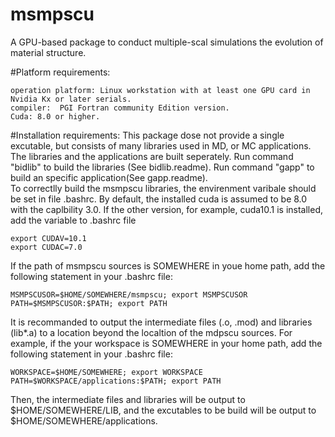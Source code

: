 # msmpscu
 A GPU-based package to conduct multiple-scal simulations the evolution of material structure.
 
  #Platform requirements:
 
    operation platform: Linux workstation with at least one GPU card in Nvidia Kx or later serials.  
    compiler:  PGI Fortran community Edition version.
    Cuda: 8.0 or higher.
 
  #Installation requirements:
 This package dose not provide a single excutable, but consists of many libraries used in MD, or MC applications. The libraries and the applications are built seperately. 
 Run command "bidlib" to build the libraries (See bidlib.readme). Run command "gapp" to build an specific application(See gapp.readme).  
 To correctlly build the msmpscu libraries, the envirenment varibale should be set in file .bashrc. By default, the installed cuda is assumed to be 8.0 with the caplbility 3.0. 
 If the other version, for example, cuda10.1 is installed, add the variable to .bashrc file

    export CUDAV=10.1
    export CUDAC=7.0

If the path of msmpscu sources is SOMEWHERE in youe home path, add the following statement in your .bashrc file:

    MSMPSCUSOR=$HOME/SOMEWHERE/msmpscu; export MSMPSCUSOR
    PATH=$MSMPSCUSOR:$PATH; export PATH
 
It is recommanded to output the intermediate files (.o, .mod) and libraries (lib*.a) to a location beyond the localtion of the mdpscu sources.
For example, if the your workspace is SOMEWHERE in your home path,  add the following statement in your .bashrc file:

    WORKSPACE=$HOME/SOMEWHERE; export WORKSPACE
    PATH=$WORKSPACE/applications:$PATH; export PATH

Then, the intermediate files and libraries will be output to 	$HOME/SOMEWHERE/LIB, and the excutables to be build will be output to $HOME/SOMEWHERE/applications.


  
  
